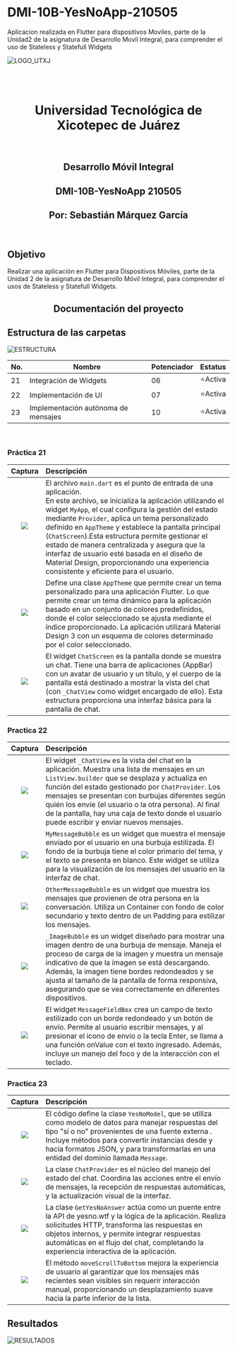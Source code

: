 # DMI-10B-YesNoApp-210505
Aplicacion realizada en Flutter para dispositivos Moviles, parte de la Unidad2 de la asignatura de Desarrollo Movil Integral, para comprender el uso de Stateless y Statefull Widgets

![LOGO_UTXJ](https://github.com/user-attachments/assets/f767e574-4c9c-4265-aa5d-e6067b06aa20)

<br>
<br>
<h1 align="center"> Universidad Tecnológica de Xicotepec de Juárez </h1>
<br>

<h2 align="center"> Desarrollo Móvil Integral </h2>
<h2 align="center"> DMI-10B-YesNoApp 210505 </h2>
<h2 align="center"> Por: Sebastián Márquez García </h2>
<br>
<h2> Objetivo </h2>
Realizar una aplicación en Flutter para Dispositivos Móviles, parte de la Unidad 2 de la asignatura de Desarrollo Móvil Integral, para comprender el usos de Stateless y Statefull Widgets.
<br>
<h2 align="center"> Documentación del proyecto </h2>

## Estructura de las carpetas 
![ESTRUCTURA](https://github.com/user-attachments/assets/8059b0d5-5bd1-4072-9a6f-c6bde6441f93)

|No. |Nombre |Potenciador |Estatus |
|--|--|--|--|
|21|Integración de Widgets|06|⭐Activa|
|22|Implementación de UI|07|⭐Activa|
|23|Implementación autónoma de mensajes| 10|⭐Activa

<br>

<h3> Práctica 21 </h3>

| Captura | Descripción | 
|:-------------:|:---------------|
| <img src="https://github.com/user-attachments/assets/a6a6e2d4-1e74-4e11-a6b5-c357f58dade8"  style="margin-bottom: 5px;"> | El archivo `main.dart` es el punto de entrada de una aplicación. <br> En este archivo, se inicializa la aplicación utilizando el widget `MyApp`, el cual configura la gestión del estado mediante `Provider`, aplica un tema personalizado definido en `AppTheme` y establece la pantalla principal (`ChatScreen`).Esta estructura permite gestionar el estado de manera centralizada y asegura que la interfaz de usuario esté basada en el diseño de Material Design, proporcionando una experiencia consistente y eficiente para el usuario. |
| <img src="https://github.com/user-attachments/assets/3b8a8739-3a0a-43a2-bce0-f78d8b56ee54"  style="margin-bottom: 5px;"> | Define una clase `AppTheme` que permite crear un tema personalizado para una aplicación Flutter. Lo que permite crear un tema dinámico para la aplicación basado en un conjunto de colores predefinidos, donde el color seleccionado se ajusta mediante el índice proporcionado. La aplicación utilizará Material Design 3 con un esquema de colores determinado por el color seleccionado.|
| <img src="https://github.com/user-attachments/assets/8b4bc49a-b58a-429b-9543-80cfe8e3f5d5"  style="margin-bottom: 5px;"> |El widget `ChatScreen` es la pantalla donde se muestra un chat. Tiene una barra de aplicaciones (AppBar) con un avatar de usuario y un título, y el cuerpo de la pantalla está destinado a mostrar la vista del chat (con `_ChatView` como widget encargado de ello). Esta estructura proporciona una interfaz básica para la pantalla de chat.

<h3> Practica 22 </h3>

| Captura | Descripción | 
|:-------------:|:---------------|
| <img src="https://github.com/user-attachments/assets/abc2e47c-e2c1-438d-abbc-b94f254e6fe0"  style="margin-bottom: 5px;"> | El widget `_ChatView` es la vista del chat en la aplicación. Muestra una lista de mensajes en un `ListView.builder` que se desplaza y actualiza en función del estado gestionado por `ChatProvider`. Los mensajes se presentan con burbujas diferentes según quién los envíe (el usuario o la otra persona). Al final de la pantalla, hay una caja de texto donde el usuario puede escribir y enviar nuevos mensajes.|
| <img src="https://github.com/user-attachments/assets/6498e72b-e184-4af6-b1f5-1f8ff5e76b47"  style="margin-bottom: 5px;"> | `MyMessageBubble` es un widget que muestra el mensaje enviado por el usuario en una burbuja estilizada. El fondo de la burbuja tiene el color primario del tema, y el texto se presenta en blanco. Este widget se utiliza para la visualización de los mensajes del usuario en la interfaz de chat.|
| <img src="https://github.com/user-attachments/assets/b3c787c9-84cf-4b48-ae0a-eefab6411e29"  style="margin-bottom: 5px;"> | `OtherMessageBubble` es un widget que muestra los mensajes que provienen de otra persona en la conversación. Utiliza un Container con fondo de color secundario y texto dentro de un Padding para estilizar los mensajes. |
| <img src="https://github.com/user-attachments/assets/aad5a34d-0733-4a38-9aa5-e803f547faba"  style="margin-bottom: 5px;"> | `_ImageBubble` es un widget diseñado para mostrar una imagen dentro de una burbuja de mensaje. Maneja el proceso de carga de la imagen y muestra un mensaje indicativo de que la imagen se está descargando. Además, la imagen tiene bordes redondeados y se ajusta al tamaño de la pantalla de forma responsiva, asegurando que se vea correctamente en diferentes dispositivos.|
| <img src="https://github.com/user-attachments/assets/97dba2af-1e31-40a5-8620-a142d73049e2"  style="margin-bottom: 5px;"> | El widget `MessageFieldBox` crea un campo de texto estilizado con un borde redondeado y un botón de envío. Permite al usuario escribir mensajes, y al presionar el icono de envío o la tecla Enter, se llama a una función onValue con el texto ingresado. Además, incluye un manejo del foco y de la interacción con el teclado.|

<h3> Practica 23 </h3>

| Captura | Descripción | 
|:-------------:|:---------------|
| <img src="https://github.com/user-attachments/assets/082c3aed-8a6f-4b1d-ab0c-7322347d7994"  style="margin-bottom: 5px;"> | El código define la clase `YesNoModel`, que se utiliza como modelo de datos para manejar respuestas del tipo "sí o no" provenientes de una fuente externa . Incluye métodos para convertir instancias desde y hacia formatos JSON, y para transformarlas en una entidad del dominio llamada `Message`.|
| <img src="https://github.com/user-attachments/assets/c0854c49-5104-48f0-afde-a06fb283780b"  style="margin-bottom: 5px;"> | La clase `ChatProvider` es el núcleo del manejo del estado del chat. Coordina las acciones entre el envío de mensajes, la recepción de respuestas automáticas, y la actualización visual de la interfaz.|
| <img src="https://github.com/user-attachments/assets/e61013a1-60f5-4cd7-9f32-3213599620e4"  style="margin-bottom: 5px;"> | La clase `GetYesNoAnswer` actúa como un puente entre la API de yesno.wtf y la lógica de la aplicación. Realiza solicitudes HTTP, transforma las respuestas en objetos internos, y permite integrar respuestas automáticas en el flujo del chat, completando la experiencia interactiva de la aplicación.|
| <img src="https://github.com/user-attachments/assets/d3e55b97-0fc5-46fb-b770-330e5c3e61ed"  style="margin-bottom: 5px;"> | El método `moveScrollToBottom` mejora la experiencia de usuario al garantizar que los mensajes más recientes sean visibles sin requerir interacción manual, proporcionando un desplazamiento suave hacia la parte inferior de la lista.|

## Resultados

![RESULTADOS](https://github.com/user-attachments/assets/2309c247-f220-42ba-b89a-794f0b4fc758)
